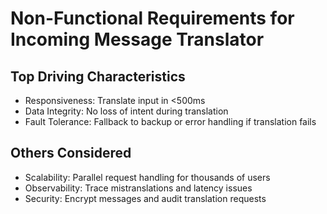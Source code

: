 # Non-Functional Requirements for Incoming Message Translator

## Top Driving Characteristics
- Responsiveness: Translate input in <500ms
- Data Integrity: No loss of intent during translation
- Fault Tolerance: Fallback to backup or error handling if translation fails

## Others Considered
- Scalability: Parallel request handling for thousands of users
- Observability: Trace mistranslations and latency issues
- Security: Encrypt messages and audit translation requests
